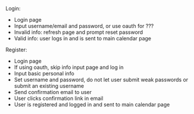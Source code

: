 Login:
  * Login page
  * Input username/email and password, or use oauth for ???
  * Invalid info: refresh page and prompt reset password
  * Valid info: user logs in and is sent to main calendar page
  
Register:
  * Login page
  * If using oauth, skip info input page and log in
  * Input basic personal info
  * Set username and password, do not let user submit weak passwords or submit an existing username
  * Send confirmation email to user
  * User clicks confirmation link in email
  * User is registered and logged in and sent to main calendar page
